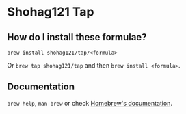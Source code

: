 # Shohag121 Tap

## How do I install these formulae?

`brew install shohag121/tap/<formula>`

Or `brew tap shohag121/tap` and then `brew install <formula>`.

## Documentation

`brew help`, `man brew` or check [Homebrew's documentation](https://docs.brew.sh).
